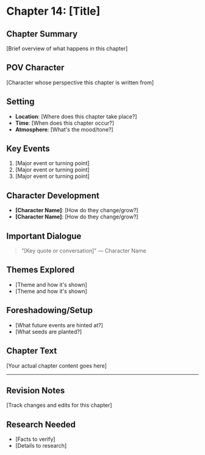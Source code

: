 # Chapter 14: [Title]

## Chapter Summary
[Brief overview of what happens in this chapter]

## POV Character
[Character whose perspective this chapter is written from]

## Setting
- **Location**: [Where does this chapter take place?]
- **Time**: [When does this chapter occur?]
- **Atmosphere**: [What's the mood/tone?]

## Key Events
1. [Major event or turning point]
2. [Major event or turning point]
3. [Major event or turning point]

## Character Development
- **[Character Name]**: [How do they change/grow?]
- **[Character Name]**: [How do they change/grow?]

## Important Dialogue
> "[Key quote or conversation]"
> — Character Name

## Themes Explored
- [Theme and how it's shown]
- [Theme and how it's shown]

## Foreshadowing/Setup
- [What future events are hinted at?]
- [What seeds are planted?]

## Chapter Text

[Your actual chapter content goes here]

---

## Revision Notes
[Track changes and edits for this chapter]

## Research Needed
- [Facts to verify]
- [Details to research]
